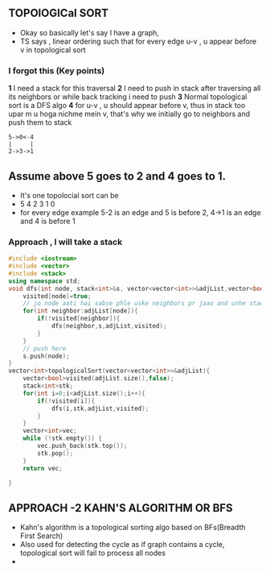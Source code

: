 ## TOPOlOGICal SORT
- Okay so basically let's say I have a graph,
- TS says , linear ordering such that for every edge u-v , u appear before v in topological sort
### I forgot this (Key points)
**1** I need a stack for this traversal
**2** I need to push in stack after traversing all its neighbors or while back tracking i need to push
**3** Normal topological sort is a DFS algo
**4** for u-v , u should appear before v, thus in stack too upar m u hoga nichme mein v, that's why we initially go to neighbors and push them to stack
```
5->0<-4
|     |
2->3->1
```
## Assume above 5 goes to 2 and 4 goes to 1.
- It's one topolocial sort can be
- 5 4 2 3 1 0
- for every edge example 5-2 is an edge and 5 is before 2, 4->1 is an edge and 4 is before 1

### Approach , I will take a stack
```cpp
#include <iostream>
#include <vector>
#include <stack>
using namespace std;
void dfs(int node, stack<int>&s, vector<vector<int>>&adjList,vector<bool>&visited){
    visited[node]=true;
    // jo node aati hai sabse phle uske neighbors pr jaao and unhe stack m put kro, remember since u->v mein ts m u pehle so u should be somewhere above v on stack
    for(int neighbor:adjList[node]){
        if(!visited[neighbor]){
            dfs(neighbor,s,adjList,visited);
        }
    }
    // push here
    s.push(node);
}
vector<int>topologicalSort(vector<vector<int>>&adjList){
    vector<bool>visited(adjList.size(),false);
    stack<int>stk;
    for(int i=0;i<adjList.size();i++){
        if(!visited[i]){
            dfs(i,stk,adjList,visited);
        }
    }
    vector<int>vec;
    while (!stk.empty()) {
        vec.push_back(stk.top());
        stk.pop();
    }
    return vec;

}
```

## APPROACH -2 KAHN'S ALGORITHM OR BFS
- Kahn's algorithm is a topological sorting algo based on BFs(Breadth First Search)
- Also used for detecting the cycle as if graph contains a cycle, topological sort will fail to process all nodes
- 
